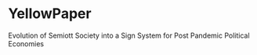 # YellowPaper
Evolution of Semiott Society into a Sign System for Post Pandemic Political Economies
